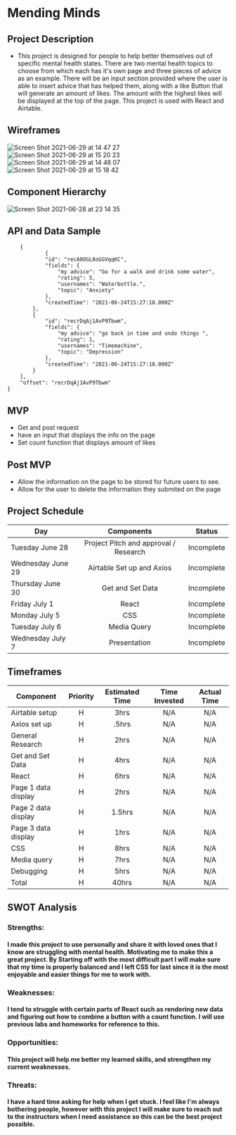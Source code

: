
# Mending Minds

## Project Description

- This project is designed for people to help better themselves out of specific mental health states. 
There are two mental health topics to choose from which each has it's own page and three pieces of advice as an example. There will be an input section provided where the user is able to insert advice that has helped them, along with a like Button that will generate an amount of likes. The amount with the highest likes will be displayed at the top of the page. This project is used with React and Airtable.

## Wireframes
![Screen Shot 2021-06-29 at 14 47 27](https://user-images.githubusercontent.com/84581353/123851234-f33ff780-d8e8-11eb-9b58-a82baaeae895.png)
![Screen Shot 2021-06-29 at 15 20 23](https://user-images.githubusercontent.com/84581353/123855154-8c710d00-d8ed-11eb-9f31-c66babc77823.png)
![Screen Shot 2021-06-29 at 14 48 07](https://user-images.githubusercontent.com/84581353/123851382-1c608800-d8e9-11eb-9efb-d736e56b8eb0.png)
![Screen Shot 2021-06-29 at 15 18 42](https://user-images.githubusercontent.com/84581353/123855298-bfb39c00-d8ed-11eb-8634-14dec5b01bcd.png)



## Component Hierarchy

![Screen Shot 2021-06-28 at 23 14 35](https://user-images.githubusercontent.com/84581353/123796189-db4d8100-d8b2-11eb-92c7-3ab47ad5a990.png)

## API and Data Sample
```
    {
            {
            "id": "recA0OGL8oGGVqqKC",
            "fields": {
                "my advice": "Go for a walk and drink some water",
                "rating": 5,
                "usernames": "Waterbottle.",
                "topic": "Anxiety"
            },
            "createdTime": "2021-06-24T15:27:18.000Z"
        },
        {
            "id": "recrDqAj1AvP9Tbwm",
            "fields": {
                "my advice": "go back in time and undo things ",
                "rating": 1,
                "usernames": "Timemachine",
                "topic": "Depression"
            },
            "createdTime": "2021-06-24T15:27:18.000Z"
        }
    ],
    "offset": "recrDqAj1AvP9Tbwm"
}

```        

## MVP
- Get and post request
- have an input that displays the info on the page 
- Set count function that displays amount of likes 

## Post MVP
- Allow the information on the page to be stored for future users to see.
- Allow for the user to delete the information they submited on the page


## Project Schedule

| Day | Components | Status |
| --- | :---: |  :---: | 
| Tuesday June 28|Project Pitch and approval / Research| Incomplete|  
| Wednesday June 29 | Airtable Set up and Axios| Incomplete| 
| Thursday June 30| Get and Set Data | Incomplete|  
| Friday July 1| React | Incomplete| 
| Monday July 5| CSS | Incomplete|
| Tuesday July 6 | Media Query | Incomplete| 
| Wednesday July 7 | Presentation | Incomplete| 



## Timeframes 

| Component | Priority | Estimated Time | Time Invested | Actual Time |
| --- | :---: |  :---: | :---: | :---: |
| Airtable setup | H | 3hrs|  N/A  | N/A |
| Axios set up | H | .5hrs|   N/A  | N/A |
| General Research| H | 2hrs|   N/A  | N/A |
| Get and Set Data | H | 4hrs|   N/A   | N/A |
| React| H | 6hrs|   N/A   | N/A |
| Page 1 data display| H | 2hrs|   N/A   | N/A |
| Page 2 data display| H | 1.5hrs|  N/A    | N/A |
| Page 3 data display| H | 1hrs|  N/A    | N/A |
| CSS  | H | 8hrs|   N/A   | N/A |
| Media query | H | 7hrs|   N/A  | N/A |
| Debugging | H | 5hrs|   N/A   | N/A |
| Total | H | 40hrs|  N/A   | N/A  |


## SWOT Analysis

### Strengths: 
#### I made this project to use personally and share it with loved ones that I know are struggling with mental health. Motivating me to make this a great project. By Starting off with the most difficult part I will make sure that my time is properly balanced and I left CSS for last since it is the most enjoyable and easier things for me to work with.

### Weaknesses:
#### I tend to struggle with certain parts of React such as rendering new data and figuring out how to combine a button with a count function. I will use previous labs and homeworks for reference to this.

### Opportunities:
#### This project will help me better my learned skills, and strengthen my current weaknesses.

### Threats:
#### I have a hard time asking for help when I get stuck. I feel like I'm always bothering people, however with this project I will make sure to reach out to the instructors when I need assistance so this can be the best project possible.

